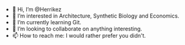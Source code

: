 - 👋 Hi, I’m @Herrikez
- 👀 I’m interested in Architecture, Synthetic Biology and Economics.
- 🌱 I’m currently learning Git.
- 💞️ I’m looking to collaborate on anything interesting.
- 📫 How to reach me: I would rather prefer you didn't.

<!---
Herrikez/Herrikez is a ✨ special ✨ repository because its `README.md` (this file) appears on your GitHub profile.
You can click the Preview link to take a look at your changes.
--->
